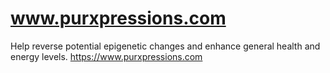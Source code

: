 # www.purxpressions.com
Help reverse potential epigenetic changes and enhance general health and energy levels. https://www.purxpressions.com
